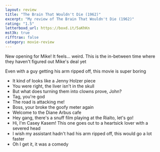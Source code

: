 ```yaml
---
layout: review
title: "The Brain That Wouldn't Die (1962)"
excerpt: "My review of The Brain That Wouldn't Die (1962)"
rating: "1.5"
letterboxd_url: https://boxd.it/5aKhKn
mst3k: true
rifftrax: false
category: movie-review
---
```


New opening for Mike! It feels... weird. This is the in-between time where they haven't figured out Mike's deal yet

Even with a guy getting his arm ripped off, this movie is super boring

- It kind of looks like a Jenny Holzer piece
- You were right, the liver isn't in the skull
- But what does turning them into clowns prove, John?
- Tag, you're god
- The road is attacking me!
- Boss, your broke the goofy meter again
- Welcome to the Diane Arbus cafe
- Hey gang, there's a snuff film playing at the Rialto, let's go!
- Hi, I'm Casey Kasem! This one goes out to a heartsick lover with a severed head
- I wish my assistant hadn't had his arm ripped off, this would go a lot faster
- Oh I get it, it was a comedy
